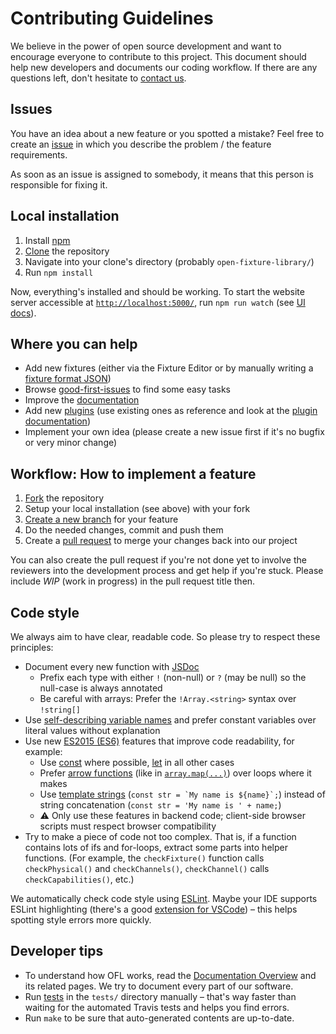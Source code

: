 # Contributing Guidelines

We believe in the power of open source development and want to encourage everyone to contribute to this project. This document should help new developers and documents our coding workflow. If there are any questions left, don't hesitate to [contact us](https://github.com/FloEdelmann/open-fixture-library/issues/new).

## Issues

You have an idea about a new feature or you spotted a mistake? Feel free to create an [issue](https://github.com/FloEdelmann/open-fixture-library/issues) in which you describe the problem / the feature requirements.

As soon as an issue is assigned to somebody, it means that this person is responsible for fixing it.

## Local installation

1. Install [npm](https://www.npmjs.com/get-npm)
2. [Clone](https://help.github.com/articles/cloning-a-repository/) the repository
3. Navigate into your clone's directory (probably `open-fixture-library/`)
4. Run `npm install`

Now, everything's installed and should be working. To start the website server accessible at [`http://localhost:5000/`](http://localhost:5000/), run `npm run watch` (see [UI docs](ui.md)).

## Where you can help

- Add new fixtures (either via the Fixture Editor or by manually writing a [fixture format JSON](fixture-format.md))
- Browse [good-first-issues](https://github.com/FloEdelmann/open-fixture-library/issues?q=is:open+is:issue+label:%22good+first+issue%22) to find some easy tasks
- Improve the [documentation](README.md)
- Add new [plugins](https://github.com/FloEdelmann/open-fixture-library/issues?q=is%3Aopen+is%3Aissue+label%3Anew-plugin) (use existing ones as reference and look at the [plugin documentation](plugins.md))
- Implement your own idea (please create a new issue first if it's no bugfix or very minor change)

## Workflow: How to implement a feature

1. [Fork](https://help.github.com/articles/fork-a-repo/) the repository
2. Setup your local installation (see above) with your fork
3. [Create a new branch](https://help.github.com/articles/creating-and-deleting-branches-within-your-repository/) for your feature
4. Do the needed changes, commit and push them
5. Create a [pull request](https://github.com/FloEdelmann/open-fixture-library/compare) to merge your changes back into our project

You can also create the pull request if you're not done yet to involve the reviewers into the development process and get help if you're stuck. Please include *WIP* (work in progress) in the pull request title then.

## Code style

We always aim to have clear, readable code. So please try to respect these principles:

- Document every new function with [JSDoc](http://usejsdoc.org/about-getting-started.html)
  - Prefix each type with either `!` (non-null) or `?` (may be null) so the null-case is always annotated
  - Be careful with arrays: Prefer the `!Array.<string>` syntax over `!string[]`
- Use [self-describing variable names](http://wiki.c2.com/?GoodVariableNames) and prefer constant variables over literal values without explanation
- Use new [ES2015 (ES6)](https://babeljs.io/learn-es2015/) features that improve code readability, for example:
  - Use [const](https://developer.mozilla.org/en-US/docs/Web/JavaScript/Reference/Statements/const) where possible, [let](https://developer.mozilla.org/en-US/docs/Web/JavaScript/Reference/Statements/let) in all other cases
  - Prefer [arrow functions](https://developer.mozilla.org/en-US/docs/Web/JavaScript/Reference/Functions/Arrow_functions) (like in [`array.map(...)`](https://developer.mozilla.org/en-US/docs/Web/JavaScript/Reference/Global_Objects/Array/map)) over loops where it makes 
  - Use [template strings](https://developer.mozilla.org/en-US/docs/Web/JavaScript/Reference/Template_literals) (``const str = `My name is ${name}`;``) instead of string concatenation (`const str = 'My name is ' + name;`)
  - ⚠️ Only use these features in backend code; client-side browser scripts must respect browser compatibility
- Try to make a piece of code not too complex. That is, if a function contains lots of ifs and for-loops, extract some parts into helper functions. (For example, the `checkFixture()` function calls `checkPhysical()` and `checkChannels()`, `checkChannel()` calls `checkCapabilities()`, etc.)

We automatically check code style using [ESLint](https://eslint.org/). Maybe your IDE supports ESLint highlighting (there's a good [extension for VSCode](https://marketplace.visualstudio.com/items?itemName=dbaeumer.vscode-eslint)) – this helps spotting style errors more quickly.

## Developer tips

- To understand how OFL works, read the [Documentation Overview](README.md) and its related pages. We try to document every part of our software.
- Run [tests](testing.md) in the `tests/` directory manually – that's way faster than waiting for the automated Travis tests and helps you find errors.
- Run `make` to be sure that auto-generated contents are up-to-date.
